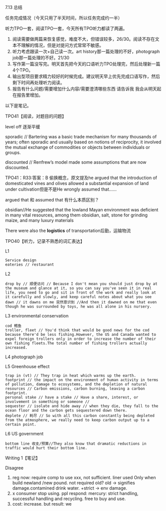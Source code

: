 7.13 总结

任务完成情况（今天只用了半天时间，所以任务完成约一半）

听力TPO一套，阅读TPO一套，今天所有TPO听力都读了两遍。

1. 阅读需要做两篇来恢复感觉，难度不大，但错误较多，26/30。阅读不存在文本不理解的情况，但是对提问方式常常不敏感。
2. 听力考虑跟读一次+自己读一次。art history那一篇处理的不好，photograph job那一篇处理的不好。21/30
3. 写作第一篇没写完。明天首先把今天的口语听力TPO处理完，然后处理新一篇4个TPO。
4. 输出型项目要求精力较好的时候完成。建议明天早上优先完成口语写作，然后剩下时间再处理听力阅读。
5. 报告有什么问题/需要增加什么内容/需要澄清哪些东西 请告诉我 我会从明天起在报告里增加。

以下是笔记。

TPO41【阅读，对题目的问题】

level off 逐渐平缓

sporadic // Bartering was a basic trade mechanism for many thousands of years; often sporadic and usually based on notions of reciprocity, it involved the mutual exchange of commodities or objects between individuals or groups.

discounted // Renfrew’s model made some assumptions that are now discounted.

TPO41：R33:答案：B 偷换概念，原文提及he argued that the introduction of domesticated vines and olives allowed a substantial expansion of land under cultivation但是不是He wrongly assumed that……

argued that 和 assumed that 有什么本质区别？

obsidian//He suggested that the lowland Mayan environment was deficient in many vital resources, among them obsidian, salt, stone for grinding maize, and many luxury materials

There were also the **logistics** of transportation后勤，运输物流

TPO40【听力，记录不熟悉的词汇表达】

L1

```
Service design
eateries // restaurant
```

L2

```
drop by // 顺便访问 // Because I don't mean you should just drop by at the museum and glance at it, so you can say you've seen it in real life, you need to go and sit in front of the work and really look at it carefully and slowly, and keep careful notes about what you see
dawn // it dawns on me 突然意识到 //And then it dawned on me that even though he was surrounded by toys, he was all alone in his nursery.
```

L3 environmental conservation

```
cod 鳕鱼
troller, fleet // You'd think that would be good news for the cod because there'd be less fishing.However, the US and Canada wanted to expel foreign trollers only in order to increase the number of their own fishing fleets.The total number of fishing trollers actually increased.
```

L4 photograph job

L5 Greenhouse effect

```
trap in (vt) // They trap in heat which warms up the earth.
footprint // the impact on the environment of human activity in terms of pollution, damage to ecosystems, and the depletion of natural resources // Carbon emissions, carbon burning, leaving a carbon footprint.
personal stake // have a stake // Have a share, interest, or involvement in something or someone // 
sequester // isolate and hide away // when they die, they fall to the ocean floor and the carbon gets sequestered down there.
deplete // 耗尽 // So with all this carbon constantly being depleted from the atmosphere, we really need to keep carbon output up to a certain point. 
```

L6 US government

```
bottom line 收支/预算//They also know that dramatic reductions in traffic would hurt their bottom line.
```

Writing 1【笔记】

Disagree

1. reg now: require comp to use xxx, not sufficient. liner used Only when build newland /new pound. not required old? old -> signifies damage.contamined drink water. +strict -> env damage.
2. x consumer stop using. ppl respond: mercury: strict handling, successful handling and recycling. free to buy and use. 
3. cost: increase. but result: we
